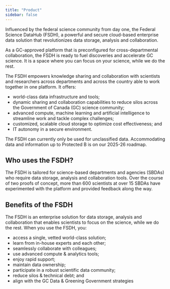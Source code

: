 ```yaml
---
title: "Product"
sidebar: false
---
```


Influenced by the federal science community from ​day one, the Federal Science DataHub (FSDH), a powerful and secure cloud-based enterprise data solution that revolutionizes data storage, analysis and collaboration.

As a GC-approved platform that is preconfigured for cross-departmental collaboration, the FSDH is ready to fuel discoveries and accelerate GC science. It is a space where you can focus on your science, while we do the rest. 

The FSDH empowers knowledge sharing and collaboration with scientists and researchers across departments and across the country able to work together in one platform. It offers:

<ul class="list-disc mb-300">
    <li> world-class data infrastructure and tools; </li>
    <li> dynamic sharing and collaboration capabilities to reduce silos across the Government of Canada (GC) science community;   </li>
    <li> advanced compute, machine learning and artificial intelligence to streamline work and tackle complex challenges;  </li>
    <li> customized, scalable cloud storage to optimize cost effectiveness; and </li>
    <li> IT autonomy in a secure environment. </li>
</ul>

The FSDH can currently only be used for unclassified data. Accommodating data and information up to Protected B is on our 2025-26 roadmap.

## Who uses the FSDH?

The FSDH is tailored for science-based departments and agencies (SBDAs) who require data storage, analysis and collaboration tools. Over the course of two proofs of concept, more than 600 scientists at over 15 SBDAs have experimented with the platform and provided feedback along the way.  

## Benefits of the FSDH

The FSDH is an enterprise solution for data storage, analysis and collaboration that enables scientists to focus on the science, while we do the rest. When you use the FSDH, you:

<ul class="list-disc mb-300">
    <li> access a single, vetted world-class solution; </li>
    <li> learn from in-house experts and each other; </li>
    <li> seamlessly collaborate with colleagues; </li>
    <li> use advanced compute & analytics tools; </li>
    <li> enjoy rapid support; </li>
    <li> maintain data ownership; </li>
    <li> participate in a robust scientific data community; </li>
    <li> reduce silos & technical debt; and </li>
    <li> align with the GC Data & Greening Government strategies</li>
</ul>